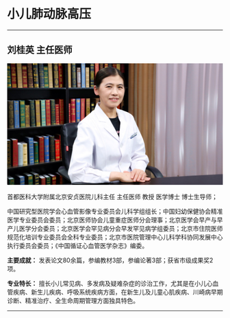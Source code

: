 # 小儿肺动脉高压

---

## 刘桂英 主任医师

![1679378989134](image/c06_061/1679378989134.png)

首都医科大学附属北京安贞医院儿科主任 主任医师 教授 医学博士 博士生导师；

中国研究型医院学会心血管影像专业委员会儿科学组组长；中国妇幼保健协会精准医学专业委员会委员；北京医师协会儿童重症医师分会理事；北京医学会早产与早产儿医学分会委员；北京医学会罕见病分会早发罕见病学组委员；北京市住院医师规范化培训专业委员会全科专业委员；北京市医院管理中心儿科学科协同发展中心执行委员会委员；《中国循证心血管医学杂志》编委。


**主要成就：** 发表论文80余篇，参编教材3部，参编论著3部；获省市级成果奖2项。


**专业特长：** 擅长小儿常见病、多发病及疑难杂症的诊治工作，尤其是在小儿心血管疾病、新生儿疾病、呼吸系统疾病方面，在新生儿及儿童心肌疾病、川崎病早期诊断、精准治疗、全生命周期管理方面独具特色。

---
